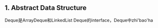 ## 1. Abstract Data Structure
Deque是ArrayDeque和LinkedList Deque的interface，Deque中zhi'bao'ha
<!--stackedit_data:
eyJoaXN0b3J5IjpbMjA4OTk2Mzc1NSwtMjA4ODc0NjYxMl19
-->